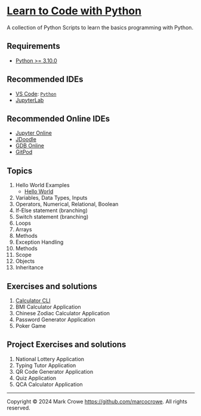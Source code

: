 
# [Learn to Code with Python](https://github.com/markcrowe-com/learntocode.py/)

A collection of Python Scripts to learn the basics programming with Python.

## Requirements

- [Python >= 3.10.0](https://www.python.org/downloads/)

## Recommended IDEs

- [VS Code](https://code.visualstudio.com/): [`Python`](https://code.visualstudio.com/docs/languages/python)
- [JupyterLab](https://jupyter.org/install.html)

## Recommended Online IDEs

- [Jupyter Online](https://jupyter.org/try)
- [JDoodle](https://www.jdoodle.com/python3-programming-online//)
- [GDB Online](https://www.onlinegdb.com/online_python_debugger)
- [GitPod](https://gitpod.io/)

## Topics

1. Hello World Examples
    - [Hello World](./hello_world.py)
2. Variables, Data Types, Inputs
3. Operators, Numerical, Relational, Boolean
4. If-Else statement (branching)
5. Switch statement (branching)
6. Loops
7. Arrays
8. Methods
9. Exception Handling
10. Methods
11. Scope
12. Objects
13. Inheritance

## Exercises and solutions

1. [Calculator CLI](./CalculatorCLI/calculator_cli.py/)
2. BMI Calculator Application
3. Chinese Zodiac Calculator Application
4. Password Generator Application
5. Poker Game

## Project Exercises and solutions

1. National Lottery Application
2. Typing Tutor Application
3. QR Code Generator Application
4. Quiz Application
5. QCA Calculator Application

---
Copyright &copy; 2024 Mark Crowe <https://github.com/marcocrowe>. All rights reserved.
